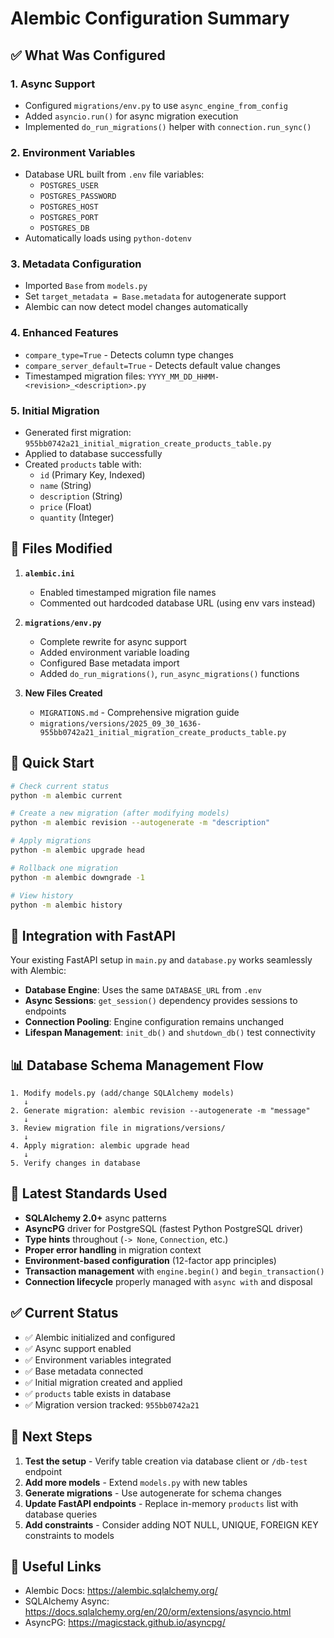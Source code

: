 # Alembic Configuration Summary

## ✅ What Was Configured

### 1. **Async Support**
- Configured `migrations/env.py` to use `async_engine_from_config`
- Added `asyncio.run()` for async migration execution
- Implemented `do_run_migrations()` helper with `connection.run_sync()`

### 2. **Environment Variables**
- Database URL built from `.env` file variables:
  - `POSTGRES_USER`
  - `POSTGRES_PASSWORD`
  - `POSTGRES_HOST`
  - `POSTGRES_PORT`
  - `POSTGRES_DB`
- Automatically loads using `python-dotenv`

### 3. **Metadata Configuration**
- Imported `Base` from `models.py`
- Set `target_metadata = Base.metadata` for autogenerate support
- Alembic can now detect model changes automatically

### 4. **Enhanced Features**
- `compare_type=True` - Detects column type changes
- `compare_server_default=True` - Detects default value changes
- Timestamped migration files: `YYYY_MM_DD_HHMM-<revision>_<description>.py`

### 5. **Initial Migration**
- Generated first migration: `955bb0742a21_initial_migration_create_products_table.py`
- Applied to database successfully
- Created `products` table with:
  - `id` (Primary Key, Indexed)
  - `name` (String)
  - `description` (String)
  - `price` (Float)
  - `quantity` (Integer)

## 📁 Files Modified

1. **`alembic.ini`**
   - Enabled timestamped migration file names
   - Commented out hardcoded database URL (using env vars instead)

2. **`migrations/env.py`**
   - Complete rewrite for async support
   - Added environment variable loading
   - Configured Base metadata import
   - Added `do_run_migrations()`, `run_async_migrations()` functions

3. **New Files Created**
   - `MIGRATIONS.md` - Comprehensive migration guide
   - `migrations/versions/2025_09_30_1636-955bb0742a21_initial_migration_create_products_table.py`

## 🚀 Quick Start

```bash
# Check current status
python -m alembic current

# Create a new migration (after modifying models)
python -m alembic revision --autogenerate -m "description"

# Apply migrations
python -m alembic upgrade head

# Rollback one migration
python -m alembic downgrade -1

# View history
python -m alembic history
```

## 🔧 Integration with FastAPI

Your existing FastAPI setup in `main.py` and `database.py` works seamlessly with Alembic:

- **Database Engine**: Uses the same `DATABASE_URL` from `.env`
- **Async Sessions**: `get_session()` dependency provides sessions to endpoints
- **Connection Pooling**: Engine configuration remains unchanged
- **Lifespan Management**: `init_db()` and `shutdown_db()` test connectivity

## 📊 Database Schema Management Flow

```
1. Modify models.py (add/change SQLAlchemy models)
   ↓
2. Generate migration: alembic revision --autogenerate -m "message"
   ↓
3. Review migration file in migrations/versions/
   ↓
4. Apply migration: alembic upgrade head
   ↓
5. Verify changes in database
```

## 🎯 Latest Standards Used

- **SQLAlchemy 2.0+** async patterns
- **AsyncPG** driver for PostgreSQL (fastest Python PostgreSQL driver)
- **Type hints** throughout (`-> None`, `Connection`, etc.)
- **Proper error handling** in migration context
- **Environment-based configuration** (12-factor app principles)
- **Transaction management** with `engine.begin()` and `begin_transaction()`
- **Connection lifecycle** properly managed with `async with` and disposal

## ✅ Current Status

- ✅ Alembic initialized and configured
- ✅ Async support enabled
- ✅ Environment variables integrated
- ✅ Base metadata connected
- ✅ Initial migration created and applied
- ✅ `products` table exists in database
- ✅ Migration version tracked: `955bb0742a21`

## 📝 Next Steps

1. **Test the setup** - Verify table creation via database client or `/db-test` endpoint
2. **Add more models** - Extend `models.py` with new tables
3. **Generate migrations** - Use autogenerate for schema changes
4. **Update FastAPI endpoints** - Replace in-memory `products` list with database queries
5. **Add constraints** - Consider adding NOT NULL, UNIQUE, FOREIGN KEY constraints to models

## 🔗 Useful Links

- Alembic Docs: https://alembic.sqlalchemy.org/
- SQLAlchemy Async: https://docs.sqlalchemy.org/en/20/orm/extensions/asyncio.html
- AsyncPG: https://magicstack.github.io/asyncpg/
